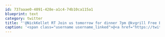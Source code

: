 ```yaml
---
id: 737aaae0-4091-428e-a1c4-74b10ca115a1
blueprint: text
category: twitter
title: "'@NickKellet RT Join us tomorrow for dinner 7pm @kvgrill Free Band - I'll try and make it if I can."
caption: '<span class="username username_linked">@<a href="https://twitter.com/NickKellet" title="Nick Kellet">NickKellet</a></span> RT Join us tomorrow for dinner 7pm <span class="username username_linked">@<a href="https://twitter.com/kvgrill" title="the KV Grill">kvgrill</a></span> Free Band - I''ll try and make it if I can.'
---
```

